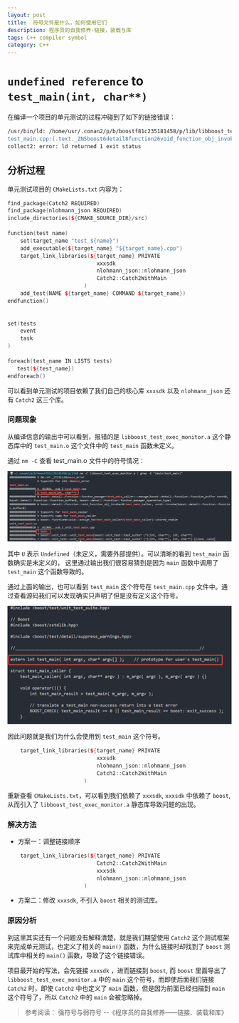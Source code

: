 ```yaml
---
layout: post
title:  符号文件是什么，如何使用它们
description: 程序员的自我修养-链接，装载与库
tags: C++ compiler symbol
category: C++ 
---
```


#  `undefined reference` to `test_main(int, char**)`

在编译一个项目的单元测试的过程冲碰到了如下的链接错误：

```sh
/usr/bin/ld: /home/usr/.conan2/p/b/boostf81c235181458/p/lib/libboost_test_exec_monitor.a(test_main.o): in function `boost::detail::function::void_function_obj_invoker0<test_main_caller, void>::invoke(boost::detail::function::function_buffer&)':
test_main.cpp:(.text._ZN5boost6detail8function26void_function_obj_invoker0I16test_main_callervE6invokeERNS1_15function_bufferE[_ZN5boost6detail8function26void_function_obj_invoker0I16test_main_callervE6invokeERNS1_15function_bufferE]+0x6e): undefined reference to `test_main(int, char**)'
collect2: error: ld returned 1 exit status
```

## 分析过程

单元测试项目的 `CMakeLists.txt` 内容为：
```C++
find_package(Catch2 REQUIRED)
find_package(nlohmann_json REQUIRED)
include_directories(${CMAKE_SOURCE_DIR}/src)

function(test name)
    set(target_name "test_${name}")
    add_executable(${target_name} "${target_name}.cpp")
    target_link_libraries(${target_name} PRIVATE 
                            xxxsdk 
                            nlohmann_json::nlohmann_json
                            Catch2::Catch2WithMain
                        )
    add_test(NAME ${target_name} COMMAND ${target_name}) 
endfunction()


set(tests
    event
    task
)

foreach(test_name IN LISTS tests)
   test(${test_name}) 
endforeach()
```

可以看到单元测试的项目依赖了我们自己的核心库 `xxxsdk` 以及 `nlohmann_json` 还有 `Catch2` 这三个库。

### 问题现象

从编译信息的输出中可以看到，报错的是 `libboost_test_exec_monitor.a` 这个静态库中的 `test_main.o` 这个文件中的
`test_main` 函数未定义。

通过 `nm -C` 查看 test_main.o 文件中的符号情况：

![undefined test main](/assets/images/compiler-linking/undefined_test_main.png)

其中 `U` 表示 `Undefined`（未定义，需要外部提供）。可以清晰的看到 `test_main` 函数确实是未定义的， 这里通过输出我们很容易猜到是因为 `main` 函数中调用了 `test_main` 这个函数导致的。

通过上面的输出，也可以看到 `test_main` 这个符号在 `test_main.cpp` 文件中。通过查看源码我们可以发现确实只声明了但是没有定义这个符号。

![test main](/assets/images/compiler-linking/test_main.png)


因此问题就是我们为什么会使用到 `test_main` 这个符号。


```C++
    target_link_libraries(${target_name} PRIVATE 
                            xxxsdk 
                            nlohmann_json::nlohmann_json
                            Catch2::Catch2WithMain
                        )
```


重新查看 `CMakeLists.txt`，可以看到我们依赖了 `xxxsdk`, `xxxsdk` 中依赖了 `boost`, 从而引入了 `libboost_test_exec_monitor.a` 静态库导致问题的出现。

### 解决方法

- 方案一：调整链接顺序

```C++
    target_link_libraries(${target_name} PRIVATE 
                            Catch2::Catch2WithMain
                            xxxsdk 
                            nlohmann_json::nlohmann_json
                        )
```

- 方案二：修改 `xxxsdk`, 不引入 `boost` 相关的测试库。

### 原因分析

到这里其实还有一个问题没有解释清楚，就是我们期望使用 `Catch2` 这个测试框架来完成单元测试，也定义了相关的 `main()` 函数，为什么链接时却找到了 `boost` 测试库中相关的 `main()` 函数，导致了这个链接错误。

项目最开始的写法，会先链接 `xxxsdk` ，进而链接到 `boost`, 而 `boost` 里面导出了 `libboost_test_exec_monitor.a` 中的 `main` 这个符号，而即使后面我们链接 `Catch2` 时，即使 `Catch2` 中也定义了 `main` 函数，但是因为前面已经扫描到 `main` 这个符号了，所以 `Catch2` 中的 `main` 会被忽略掉。


> 参考阅读： 强符号与弱符号 --《程序员的自我修养——链接、装载和库》
